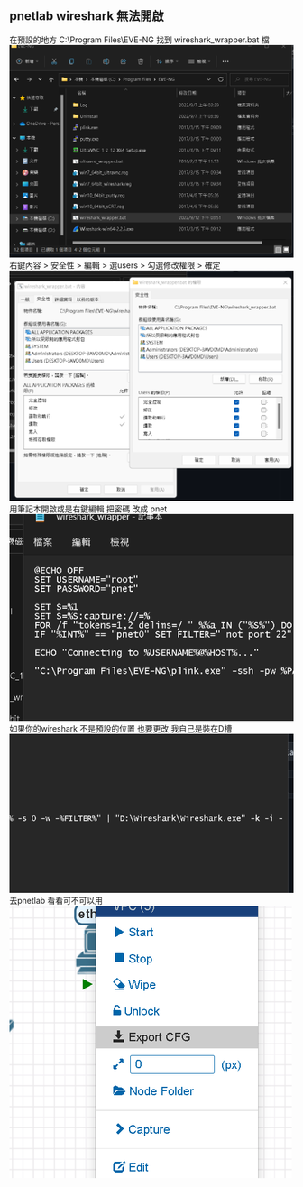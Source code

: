 ## pnetlab wireshark 無法開啟  
在預設的地方 C:\Program Files\EVE-NG  找到 wireshark_wrapper.bat 檔  
![GITHUB](https://github.com/timmy10289/cisco/blob/main/pictures/w1.png)  
右鍵內容 > 安全性 > 編輯 > 選users > 勾選修改權限 > 確定  
![GITHUB](https://github.com/timmy10289/cisco/blob/main/pictures/w2.png)  
用筆記本開啟或是右鍵編輯  把密碼 改成 pnet  
![GITHUB](https://github.com/timmy10289/cisco/blob/main/pictures/w3.png)  
如果你的wireshark 不是預設的位置 也要更改  我自己是裝在D槽  
![GITHUB](https://github.com/timmy10289/cisco/blob/main/pictures/w4.png)  
去pnetlab 看看可不可以用
![GITHUB](https://github.com/timmy10289/cisco/blob/main/pictures/w5.png)  
